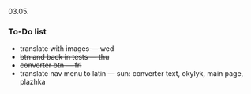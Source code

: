 03.05.
### To-Do list 
* ~~translate with images — wed~~
* ~~btn and back in tests — thu~~
* ~~converter btn — fri~~
* translate nav menu to latin — sun: converter text, okylyk, main page, plazhka
